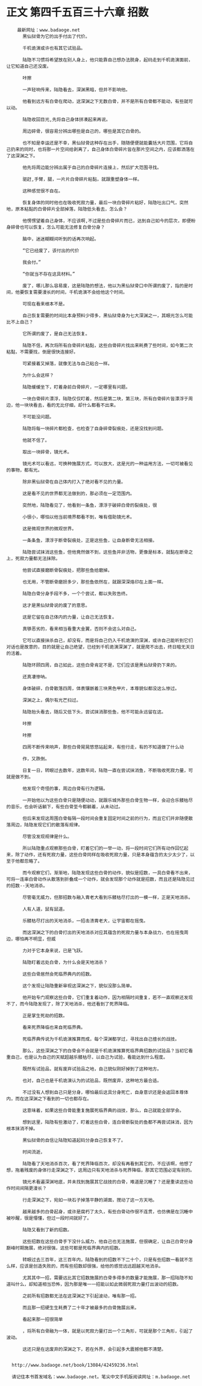 # 正文 第四千五百三十六章 招数
        最新网址：www.badaoge.net
          黑仙狱骨为它的出手付出了代价。
      
          千机诡演或许也有其它试验品。
      
          陆隐不习惯将希望放在别人身上，他只能靠自己想办法脱身，起码走到千机诡演面前，让它知道自己还没废。
      
          咔擦
      
          一声轻响传来，陆隐看去，深渊黑暗，但并不影响他。
      
          他看到远方有白骨在爬动，这深渊之下无数白骨，并不是所有白骨都不能动，有些就可以动。
      
          陆隐收回目光,先将自己身体拼凑起来再说。
      
          周边碎骨，很容易分辨出哪些是自己的，哪些是其它白骨的。
      
          也不知是幸运还是不幸，黑仙狱骨这种存在出手，随随便便就能囊括大片范围，它将自己扔来的同时，也将那一片空间给剥离了，自己身体白骨碎片皆在那片空间之内，应该都洒落在了这深渊之下。
      
          他先将周边能分辨出属于自己的白骨碎片连接上，然后扩大范围寻找。
      
          驱赶,手臂，腿，一片片白骨碎片粘黏，就跟重塑身体一样。
      
          这种感觉很不自在。
      
          恢复身体的同时他也在吸收死寂力量，最后一块白骨碎片粘好，陆隐吐出口气，突然地，原本粘黏的白骨碎片全部掉落，陆隐低头看去，怎么会？
      
          他愣愣望着自己身体，不应该啊,不过是些白骨碎片而已，达到自己如今的层次，即便粉身碎骨也可以恢复，怎么可能无法修复白骨分身？
      
          脑中，迷迷糊糊间听到的话再次响起。
      
          “它已经废了，该付出的代价
      
          我会付。”
      
          “你就当不存在这具材料。”
      
          废了，哪儿那么容易废，这是陆隐的想法，他以为黑仙狱骨口中所谓的废了，指的是时间，他要恢复需要漫长的时间，千机诡演不会给他这个时间。
      
          可现在看来根本不是。
      
          自己恢复需要的时间比本身预料少得多，黑仙狱骨身为七大深渊之一，其眼光怎么可能比不上自己？
      
          它所谓的废了，是自己无法恢复。
      
          陆隐不信，再次将所有白骨碎片粘黏，这些白骨碎片找出来耗费了些时间，如今第二次粘黏，不需要找，倒是很快连接好。
      
          可紧接着又掉落，就像无法与自己粘合一样。
      
          为什么会这样？
      
          陆隐缓缓坐下，盯着身前白骨碎片，一定哪里有问题。
      
          一块白骨碎片漂浮，陆隐仅仅盯着，然后是第二块，第三块，所有白骨碎片皆漂浮于周边，他一块块看去，看的无比仔细，却什么都看不出来。
      
          不可能没问题。
      
          陆隐将每一块碎片都检查，也检查了自身碎骨裂痕处，还是没找到问题。
      
          他就不信了。
      
          取出一块碎骨，镜光术。
      
          镜光术可以看远，可换种施展方式，可以放大，这是光的一种运用方法，一切可被看见的事物，都有光。
      
          除非黑仙狱骨在自己体内打入了绝对看不见的力量。
      
          这是看不见的世界都无法做到的，那必须在一定范围内。
      
          突然地，陆隐看见了，他看到一条鱼，漂浮于破碎白骨的裂痕处，很
      
          小很小，哪怕以他当前境界都看不到，唯有借助镜光术。
      
          这是微观世界的微观世界。
      
          一条条鱼，漂浮于断骨裂痕处，正是这些鱼，让自身断骨无法相接。
      
          陆隐尝试抹消这些鱼，但他竟然做不到，这些鱼并非活物，更像是标本，就黏在断骨之上，死寂力量都无法抹除。
      
          他尝试直接磨断骨裂痕处，把那些鱼给磨掉。
      
          也无用，不管断骨磨损多少，那些鱼依然在，就跟深深烙印在上面一样。
      
          陆隐白骨分身手段不多，一个个尝试，都以失败告终。
      
          这才是黑仙狱骨说的废了的意思。
      
          这是它留在自己体内的力量，让自己无法恢复。
      
          真够恶劣的，看来相当看重大金翼，否则不会这么对自己。
      
          它可以直接抹杀自己，却没有，而是将自己仍入千机诡演的深渊，或许自己能听到它们对话也是故意的，目的就是让自己绝望，已经到千机诡演深渊了，就是爬不出去，终日暗无天日的活着。
      
          陆隐环顾四周，自己如此，这些白骨肯定不是，它们应该是黑仙狱骨扔下来的。
      
          还真凄惨呐。
      
          身体破碎，白骨散落四周，体表镶嵌着三块黑色甲片，本尊貌似都没这么惨过。
      
          深渊之上，偶尔有光芒扫过。
      
          陆隐抬头看去，随后又低下头，尝试抹消那些鱼，他不可能永远留在这。
      
          咔擦
      
          咔擦
      
          四周不断传来响声，那些白骨晃晃悠悠站起来，有些行走，有的不知道做了什么动
      
          作，又跌倒。
      
          日复一日，转眼过去数年，这数年间，陆隐一直在尝试抹消鱼，不断吸收死寂力量，可就是做不到。
      
          他发现个奇怪的事，周边白骨有行为逻辑。
      
          一开始他以为这些白骨只是随便动动，就跟乐城外那些白骨生物一样，会迎合乐髅枯尽的音乐，也会听话躺下，有些白骨至今都躺着，从未动过。
      
          但后来发现这周围白骨每隔一段时间会重复固定时间之前的行为，而且它们并非随便散落周边，陆隐发现它们的散落有规律。
      
          尽管没发现规律是什么。
      
          所以陆隐重点观察那些白骨，盯着它们的一举一动，将一段时间它们所有动作回忆起来，除了动作，还有死寂力量，这些白骨同样在吸收死寂力量，只是本身蕴含的太少太少了，以至于他都忽略了。
      
          而今观察它们，渐渐地，陆隐发现这些白骨的动作，貌似是招数，一具白骨看不出来，可将一连串白骨动作从散落到折叠成一个动作，就会发现那个动作就是招数，而且还是陆隐见过的招数--天地消杀。
      
          尽管毫无威力，但那招数与融入胄老大看到乐髅枯尽打出的一模一样，正是天地消杀。
      
          人有人道，鼠有鼠道。
      
          乐髅枯尽打出的天地消杀，一招击溃胄老大，让宇宙都在摇曳。
      
          而这深渊之下的白骨打出的天地消杀对应其蕴含的死寂力量与本身战力，也在摇曳周边，哪怕再不明显，但威
      
          力对于它本身来说，已是飞跃。
      
          陆隐盯着远处白骨，为什么会是天地消杀？
      
          这些白骨居然会死临界典内的招数。
      
          这个发现让陆隐重新审视这深渊之下，貌似没那么简单。
      
          他开始专门观察这些白骨，它们重复着动作，因为相隔时间重复，若不一直观察还发现不了，而今陆隐发现了，除了天地消杀，他还看到了死界降临。
      
          正是掌生死劫的招数。
      
          看来死界降临也来自死临界典。
      
          死临界典传说为千机诡演推算而成，每个深渊都学过，寻找出自己擅长的战技。
      
          那么，这些深渊之下的白骨会不会就是千机诡演推算死临界典招数的试验品？当初它看重自己，也是认为自己的天赋超越乐髅枯尽，以自己为试验，看能达到什么程度。
      
          既然有试验品，就有废弃试验品之地，自己貌似刚好掉到了这种地方。
      
          也对，自己也是千机诡演认为的试验品，既然废弃，这种地方最合适。
      
          不过没有人想到自己只是分身，哪怕最后这具分身死亡，自身意识还是会返回本尊体内，而在这深渊之下看到的一切也都存在。
      
          这意味着，如果这些白骨能重复施展死临界典的战技，那么，自己就能全部学会。
      
          想到这里，陆隐有些激动了，盯着这些白骨，连白骨断裂处的鱼都不再尝试抹消，因为根本抹消不掉。
      
          黑仙狱骨的自信让陆隐知道起码分身自己恢复不了。
      
          时间流逝，
      
          陆隐看了天地消杀百次，看了死界降临百次，却没有再看到其它的，不应该啊，他想了想，拖着残废的身体行走深渊之下，这周边只有天地消杀与死界降临，那其它范围必定有别的。
      
          镜光术看遍深渊地底，并未找到施展其它战技的白骨，难道是沉睡了？还是重读这些动作时间间隔更漫长？
      
          行走深渊之下，宛如一块石子掉落平静的湖面，搅动了这一方天地。
      
          越来越多的白骨起身，或许是腐朽了太久，有些白骨动作很不连贯，也仿佛是在沉睡中被吵醒，很是懵懂，但过一段时间就好了。
      
          陆隐又看到了新的招数。
      
          这些招数在这些白骨手下没什么威力，他自己也无法施展，但很确定，让自己白骨分身巅峰时期施展，绝对很强，这些可都是死临界典内的招数。
      
          转眼过去三百年，这三百年内，陆隐看到的招数不下二十个，只是有些招数一看就不怎么样，应该是创造失败的，而有些招数却很强，给他的感觉远远超越天地消杀。
      
          尤其其中一招，需要远比其它招数施展的白骨多得多的数量才能施展，那一招陆隐不知道叫什么，却知道相当恐怖，因为那是唯一一招能以如此微弱死寂力量打出波动的招数。
      
          之前所有招数都无法在这深渊之下引起波动，唯有那一招。
      
          而且那一招硬生生耗费了二十年才被最多的白骨施展出来。
      
          看起来那一招很简单
      
          ，将所有白骨融为一体，就是以死寂力量打出一个三角形，可就是那个三角形，引起了波动。
      
          这还只是在这废弃的深渊之下，若在外界，会引起多大震撼他都不清楚。
      
      
      http://www.badaoge.net/book/13084/42459236.html
      
      请记住本书首发域名：www.badaoge.net。笔尖中文手机版阅读网址：m.badaoge.net